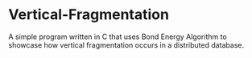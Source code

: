 # Vertical-Fragmentation
A simple program written in C that uses Bond Energy Algorithm to showcase how vertical fragmentation occurs in a distributed database.
